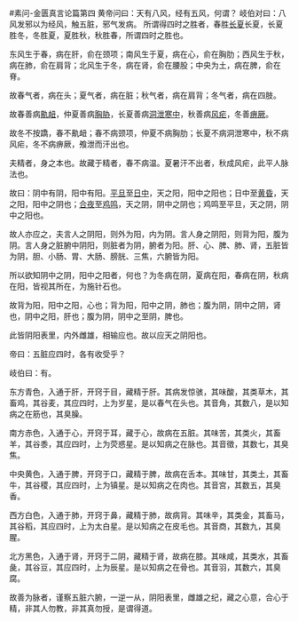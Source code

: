 #素问-金匮真言论篇第四
黄帝问曰：天有八风，经有五风，何谓？
岐伯对曰：八风发邪以为经风，触五脏，邪气发病。
所谓得四时之胜者，春胜[长夏](file:///D:/我的坚果云/Markdown/长夏.md)长夏，长夏胜冬，冬胜夏，夏胜秋，秋胜春，所谓四时之胜也。

东风生于春，病在肝，俞在颈项；南风生于夏，病在心，俞在胸肋；西风生于秋，病在肺，俞在肩背；北风生于冬，病在肾，俞在腰股；中央为土，病在脾，俞在脊。

故春气者，病在头；夏气者，病在脏；秋气者，病在肩背；冬气者，病在四肢。

故春善病[鼽衄]()，仲夏善病[胸胁]()，长夏善病[洞泄寒中]()，秋善病[风疟]()，冬善[痹厥]()。

故冬不按蹻，春不鼽衄；春不病颈项，仲夏不病胸肋；长夏不病洞泄寒中，秋不病风疟，冬不病痹厥，飧泄而汗出也。

夫精者，身之本也。故藏于精者，春不病温。夏暑汗不出者，秋成风疟，此平人脉法也。

故曰：阴中有阴，阳中有阳。[平旦]()至[日中]()，天之阳，阳中之阳也；日中至[黄昏]()，天之阳，阳中之阴也；[合夜]()至[鸡鸣]()，天之阴，阴中之阴也；鸡鸣至平旦，天之阴，阴中之阳也。

故人亦应之，夫言人之阴阳，则外为阳，内为阴。言人身之阴阳，则背为阳，腹为阴。言人身之脏腑中阴阳，则脏者为阴，腑者为阳。肝、心、脾、肺、肾，五脏皆为阴，胆、小肠、胃、大肠、膀胱、三焦，六腑皆为阳。

所以欲知阴中之阴，阳中之阳者，何也？为冬病在阴，夏病在阳，春病在阴，秋病在阳，皆视其所在，为施针石也。

故背为阳，阳中之阳，心也；背为阳，阳中之阴，肺也；腹为阴，阴中之阴，肾也，阴中之阳，肝也；腹为阴，阴中之至阴，脾也。

此皆阴阳表里，内外雌雄，相输应也。故以应天之阴阳也。

帝曰：五脏应四时，各有收受乎？

岐伯曰：有。

东方青色，入通于肝，开窍于目，藏精于肝。其病发惊骇，其味酸，其类草木，其畜鸡，其谷麦，其应四时，上为岁星，是以春气在头也。其音角，其数八，是以知病之在筋也，其臭臊。

南方赤色，入通于心，开窍于耳，藏于心，故病在五脏。其味苦，其类火，其畜羊，其谷黍，其应四时，上为荧惑星。是以知病之在脉也。其音徵，其数七，其臭焦。

中央黄色，入通于脾，开窍于口，藏精于脾，故病在舌本。其味甘，其类土，其畜牛，其谷稷，其应四时，上为镇星。是以知病之在肉也。其音宫，其数五，其臭香。

西方白色，入通于肺，开窍于鼻，藏精于肺，故病背。其味辛，其类金，其畜马，其谷稻，其应四时，上为太白星。是以知病之在皮毛也。其音商，其数九，其臭腥。

北方黑色，入通于肾，开窍于二阴，藏精于肾，故病在膝。其味咸，其类水，其畜彘，其谷豆，其应四时，上为辰星。是以知病之在骨也。其音羽，其数六，其臭腐。

故善为脉者，谨察五脏六腑，一逆一从，阴阳表里，雌雄之纪，藏之心意，合心于精，非其人勿教，非其真勿授，是谓得道。